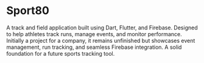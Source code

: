 # Sport80
A track and field application built using Dart, Flutter, and Firebase. Designed to help athletes track runs, manage events, and monitor performance. Initially a project for a company, it remains unfinished but showcases event management, run tracking, and seamless Firebase integration. A solid foundation for a future sports tracking tool.
